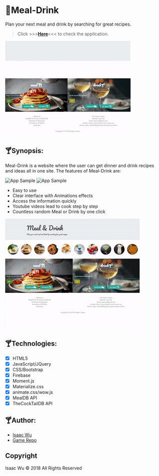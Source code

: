 # :tropical_drink:Meal-Drink
Plan your next meal and drink by searching for great recipes. 
> Click  >>>**[Here](https://squall2046.github.io/Meal-Drink/)**<<<  to check the application.

![App Sample](/assets/images/readme-home.gif)

## :cocktail:Synopsis:
Meal-Drink is a website where the user can get dinner and drink recipes and ideas all in one site. The features of Meal-Drink are: 

![App Sample](/assets/images/readme-search.gif)
![App Sample](/assets/images/readme-random.gif)

<ul>
<li>Easy to use</li>
<li>Clear interface with Animations effects</li>
<li>Access the information quickly</li>
<li>Youtube videos lead to cook step by step</li>
<li>Countless random Meal or Drink by one click</li>
</ul>

![App Sample](/assets/images/readme-search2.gif)


## :cocktail:Technologies:
- [x] HTML5
- [x] JavaScript/JQuery
- [x] CSS/Bootstrap
- [x] Firebase
- [x] Moment.js
- [x] Materialize.css
- [x] animate.css/wow.js
- [x] MealDB API
- [x] TheCockTailDB API

## :cocktail:Author:
* [Isaac Wu](https://github.com/squall2046)
* [Game Repo](https://github.com/squall2046/Meal-Drink)

## Copyright
Isaac Wu © 2018 All Rights Reserved

